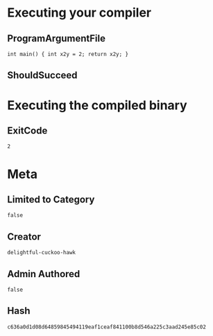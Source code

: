 # Executing your compiler

## ProgramArgumentFile

```
int main() { int x2y = 2; return x2y; }

```

## ShouldSucceed

# Executing the compiled binary

## ExitCode

```
2
```

# Meta

## Limited to Category

```
false
```

## Creator

```
delightful-cuckoo-hawk
```

## Admin Authored

```
false
```

## Hash

```
c636a0d1d08d64859845494119eaf1ceaf841100b8d546a225c3aad245e85c02
```
